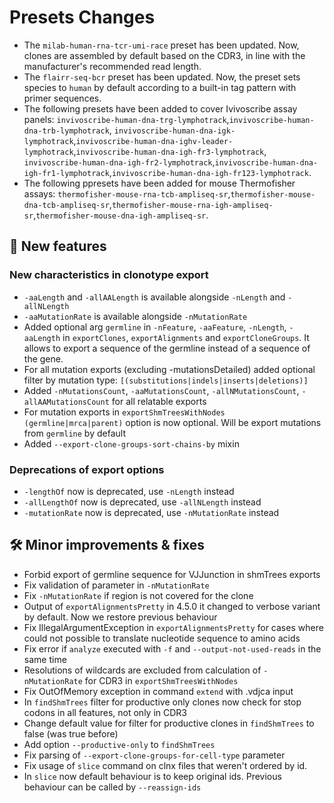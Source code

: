 # Presets Changes
- The `milab-human-rna-tcr-umi-race` preset has been updated. Now, clones are assembled by default based on the CDR3, in line with the manufacturer's recommended read length.
- The `flairr-seq-bcr` preset has been updated. Now, the preset sets species to `human` by default according to a built-in tag pattern with primer sequences.
- The following presets have been added to cover Ivivoscribe assay panels: `invivoscribe-human-dna-trg-lymphotrack`,`invivoscribe-human-dna-trb-lymphotrack`, `invivoscribe-human-dna-igk-lymphotrack`,`invivoscribe-human-dna-ighv-leader-lymphotrack`,`invivoscribe-human-dna-igh-fr3-lymphotrack`, `invivoscribe-human-dna-igh-fr2-lymphotrack`,`invivoscribe-human-dna-igh-fr1-lymphotrack`,`invivoscribe-human-dna-igh-fr123-lymphotrack`.
- The following ppresets have been added for mouse Thermofisher assays: `thermofisher-mouse-rna-tcb-ampliseq-sr`,`thermofisher-mouse-dna-tcb-ampliseq-sr`,`thermofisher-mouse-rna-igh-ampliseq-sr`,`thermofisher-mouse-dna-igh-ampliseq-sr`.

## 🚀 New features

### New characteristics in clonotype export

- `-aaLength` and `-allAALength` is available alongside `-nLength` and `-allNLength`
- `-aaMutationRate` is available alongside `-nMutationRate`
- Added optional arg `germline` in `-nFeature`, `-aaFeature`, `-nLength`, `-aaLength`
  in `exportClones`, `exportAlignments` and `exportCloneGroups`. It allows to export a sequence of the germline instead
  of a sequence of the gene.
- For all mutation exports (excluding -mutationsDetailed) added optional filter by mutation
  type: `[(substitutions|indels|inserts|deletions)]`
- Added `-nMutationsCount`, `-aaMutationsCount`, `-allNMutationsCount`, `-allAAMutationsCount` for all relatable exports
- For mutation exports in `exportShmTreesWithNodes` `(germline|mrca|parent)` option is now optional. Will be export
  mutations from `germline` by default
- Added `--export-clone-groups-sort-chains-by` mixin

### Deprecations of export options

- `-lengthOf` now is deprecated, use `-nLength` instead
- `-allLengthOf` now is deprecated, use `-allNLength` instead
- `-mutationRate` now is deprecated, use `-nMutationRate` instead

## 🛠️ Minor improvements & fixes

- Forbid export of germline sequence for VJJunction in shmTrees exports
- Fix validation of parameter in `-nMutationRate`
- Fix `-nMutationRate` if region is not covered for the clone
- Output of `exportAlignmentsPretty` in 4.5.0 it changed to verbose variant by default. Now we restore previous
  behaviour
- Fix IllegalArgumentException in `exportAlignmentsPretty` for cases where could not possible to translate nucleotide
  sequence to amino acids
- Fix error if `analyze` executed with `-f` and `--output-not-used-reads` in the same time
- Resolutions of wildcards are excluded from calculation of `-nMutationRate` for CDR3 in `exportShmTreesWithNodes`
- Fix OutOfMemory exception in command `extend` with .vdjca input
- In `findShmTrees` filter for productive only clones now check for stop codons in all features, not only in CDR3
- Change default value for filter for productive clones in `findShmTrees` to false (was true before)
- Add option `--productive-only` to `findShmTrees`
- Fix parsing of `--export-clone-groups-for-cell-type` parameter
- Fix usage of `slice` command on clnx files that weren't ordered by id.
- In `slice` now default behaviour is to keep original ids. Previous behaviour can be called by `--reassign-ids`
